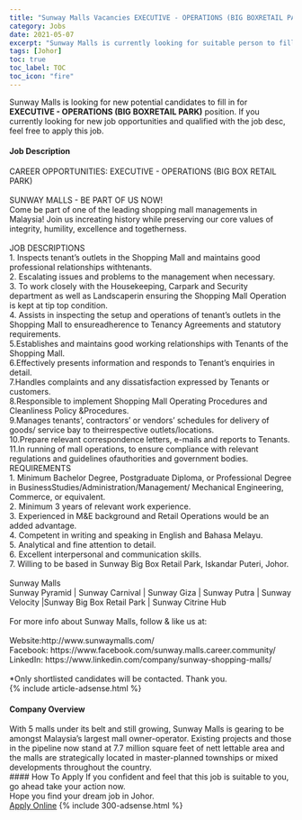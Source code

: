 ```yaml
---
title: "Sunway Malls Vacancies EXECUTIVE - OPERATIONS (BIG BOXRETAIL PARK)" 
category: Jobs 
date: 2021-05-07 
excerpt: "Sunway Malls is currently looking for suitable person to fill in the EXECUTIVE - OPERATIONS (BIG BOXRETAIL PARK) which based in Johor" 
tags: [Johor] 
toc: true 
toc_label: TOC 
toc_icon: "fire" 
--- 
```


<p>Sunway Malls is looking for new potential candidates to fill in for <b>EXECUTIVE - OPERATIONS (BIG BOXRETAIL PARK)</b> position. If you currently looking for new job opportunities and qualified with the job desc, feel free to apply this job.
</p><div><div><h4>Job Description</h4></div><div><div><span><div><div>CAREER OPPORTUNITIES: EXECUTIVE - OPERATIONS (BIG BOX RETAIL PARK)</div><div><br>SUNWAY MALLS - BE PART OF US NOW!<br>Come be part of one of the leading shopping mall managements in Malaysia! Join us increating history while preserving our core values of integrity, humility, excellence and togetherness.</div><div><br>JOB DESCRIPTIONS<br>1. Inspects tenant&#8217;s outlets in the Shopping Mall and maintains good professional relationships withtenants.<br>2. Escalating issues and problems to the management when necessary.<br>3. To work closely with the Housekeeping, Carpark and Security department as well as Landscaperin ensuring the Shopping Mall Operation is kept at tip top condition.<br>4. Assists in inspecting the setup and operations of tenant&#8217;s outlets in the Shopping Mall to ensureadherence to Tenancy Agreements and statutory requirements.<br>5.Establishes and maintains good working relationships with Tenants of the Shopping Mall.<br>6.Effectively presents information and responds to Tenant&#8217;s enquiries in detail.<br>7.Handles complaints and any dissatisfaction expressed by Tenants or customers.<br>8.Responsible to implement Shopping Mall Operating Procedures and Cleanliness Policy &amp;Procedures.<br>9.Manages tenants&#8217;, contractors&#8217; or vendors&#8217; schedules for delivery of goods/ service bay to theirrespective outlets/locations.<br>10.Prepare relevant correspondence letters, e-mails and reports to Tenants.<br>11.In running of mall operations, to ensure compliance with relevant regulations and guidelines ofauthorities and government bodies.</div><div>REQUIREMENTS<br>1. Minimum Bachelor Degree, Postgraduate Diploma, or Professional Degree in BusinessStudies/Administration/Management/ Mechanical Engineering, Commerce, or equivalent.<br>2. Minimum 3 years of relevant work experience.<br>3. Experienced in M&amp;E background and Retail Operations would be an added advantage.<br>4. Competent in writing and speaking in English and Bahasa Melayu.<br>5. Analytical and fine attention to detail.<br>6. Excellent interpersonal and communication skills.<br>7. Willing to be based in Sunway Big Box Retail Park, Iskandar Puteri, Johor.</div><div><br>Sunway Malls<br>Sunway Pyramid | Sunway Carnival | Sunway Giza | Sunway Putra | Sunway Velocity |Sunway Big Box Retail Park | Sunway Citrine Hub</div><div><br>For more info about Sunway Malls, follow &amp; like us at:</div><div><br>Website:http://www.sunwaymalls.com/<br>Facebook: https://www.facebook.com/sunway.malls.career.community/</div><div>LinkedIn: https://www.linkedin.com/company/sunway-shopping-malls/</div><div><br>*Only shortlisted candidates will be contacted. Thank you.</div></div></span></div></div></div> 
{% include article-adsense.html %} 
<div><div><h4>Company Overview</h4></div><div><div><span><div><div>
<div>
		With 5 malls under its belt and still growing, Sunway Malls is gearing to be amongst Malaysia&#8217;s largest mall owner-operator. Existing projects and those in the pipeline now stand at 7.7 million square feet of nett lettable area and the malls are strategically located in master-planned townships or mixed developments throughout the country.</div>
</div></div></span></div></div></div> 
#### How To Apply 
If you confident and feel that this job is suitable to you, go ahead take your action now. <br/> 
Hope you find your dream job in Johor. <br/> 
<a href="https://www.jobstreet.com.my/en/job/executive-operations-big-boxretail-park-4559683?jobId=jobstreet-my-job-4559683&" class="btn btn--info" target="_blank" rel="nofollow noopenner">Apply Online</a> 
{% include 300-adsense.html %} 
